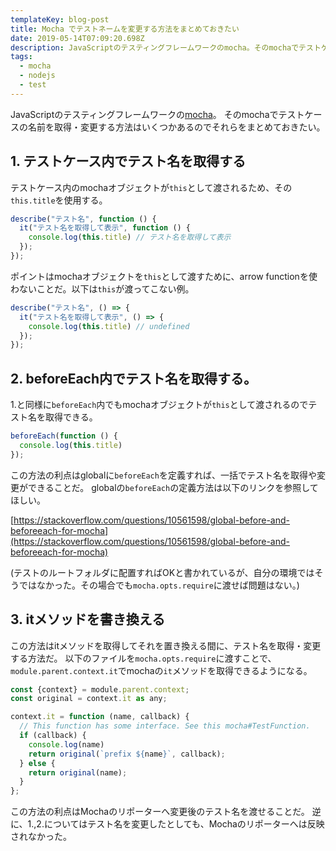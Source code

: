 ```yaml
---
templateKey: blog-post
title: Mocha でテストネームを変更する方法をまとめておきたい
date: 2019-05-14T07:09:20.698Z
description: JavaScriptのテスティングフレームワークのmocha。そのmochaでテストケースの名前を変更する方法はいくつかあるのでそれらをまとめておきたい。
tags:
  - mocha
  - nodejs
  - test
---
```

JavaScriptのテスティングフレームワークの[mocha](https://mochajs.org)。
そのmochaでテストケースの名前を取得・変更する方法はいくつかあるのでそれらをまとめておきたい。

## 1. テストケース内でテスト名を取得する

テストケース内のmochaオブジェクトが`this`として渡されるため、その`this.title`を使用する。

```javascript
describe("テスト名", function () {
  it("テスト名を取得して表示", function () {
    console.log(this.title) // テスト名を取得して表示
  });
});
```

ポイントはmochaオブジェクトを`this`として渡すために、arrow functionを使わないことだ。以下は`this`が渡ってこない例。

```javascript
describe("テスト名", () => {
  it("テスト名を取得して表示", () => {
    console.log(this.title) // undefined
  });
});
```

## 2. beforeEach内でテスト名を取得する。

1.と同様に`beforeEach`内でもmochaオブジェクトが`this`として渡されるのでテスト名を取得できる。

```javascript
beforeEach(function () {
  console.log(this.title)
});
```

この方法の利点はglobalに`beforeEach`を定義すれば、一括でテスト名を取得や変更ができることだ。
globalの`beforeEach`の定義方法は以下のリンクを参照してほしい。

[https://stackoverflow.com/questions/10561598/global-before-and-beforeeach-for-mocha](https://stackoverflow.com/questions/10561598/global-before-and-beforeeach-for-mocha)

(テストのルートフォルダに配置すればOKと書かれているが、自分の環境ではそうではなかった。その場合でも`mocha.opts.require`に渡せば問題はない。)

## 3. itメソッドを書き換える

この方法はitメソッドを取得してそれを置き換える間に、テスト名を取得・変更する方法だ。
以下のファイルを`mocha.opts.require`に渡すことで、`module.parent.context.it`でmochaの`it`メソッドを取得できるようになる。

```javascript
const {context} = module.parent.context;
const original = context.it as any;

context.it = function (name, callback) {
  // This function has some interface. See this mocha#TestFunction.
  if (callback) {
    console.log(name)
    return original(`prefix ${name}`, callback);
  } else {
    return original(name);
  }
};
```

この方法の利点はMochaのリポーターへ変更後のテスト名を渡せることだ。
逆に、1.,2.についてはテスト名を変更したとしても、Mochaのリポーターへは反映されなかった。

